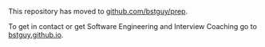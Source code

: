 This repository has moved to [github.com/bstguy/prep](https://github.com/bstguy/prep).

To get in contact or get Software Engineering and Interview Coaching go to [bstguy.github.io](https://bstguy.github.io/).
